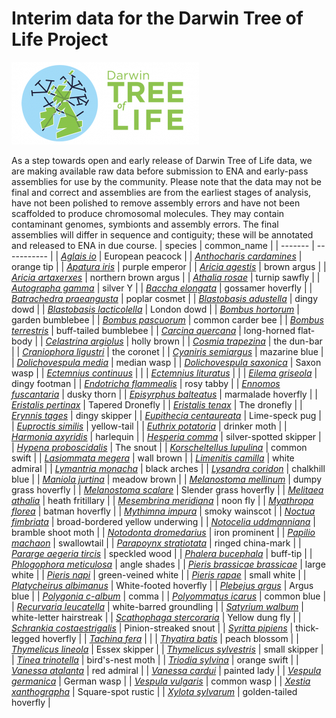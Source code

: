 # Interim data for the Darwin Tree of Life Project

![Darwin Tree of Life](images/dtol-logo-round-300x132.png)

As a step towards open and early release of Darwin Tree of Life data, we are making available raw data before submission to ENA and early-pass assemblies for use by the community.
Please note that the data may not be final and correct and assemblies are from the earliest stages of analysis, have not been polished to remove assembly errors and have not been scaffolded to produce chromosomal molecules.
They may contain contaminant genomes, symbionts and assembly errors.
The final assemblies will differ in sequence and contiguity; these will be annotated and released to ENA in due course.
| species | common_name |
| ------- | ----------- |
| [*Aglais io*](species/Aglais_io/Aglais_io.md) | European peacock |
| [*Anthocharis cardamines*](species/Anthocharis_cardamines/Anthocharis_cardamines.md) | orange tip |
| [*Apatura iris*](species/Apatura_iris/Apatura_iris.md) | purple emperor |
| [*Aricia agestis*](species/Aricia_agestis/Aricia_agestis.md) | brown argus |
| [*Aricia artaxerxes*](species/Aricia_artaxerxes/Aricia_artaxerxes.md) | northern brown argus |
| [*Athalia rosae*](species/Athalia_rosae/Athalia_rosae.md) | turnip sawfly |
| [*Autographa gamma*](species/Autographa_gamma/Autographa_gamma.md) | silver Y |
| [*Baccha elongata*](species/Baccha_elongata/Baccha_elongata.md) | gossamer hoverfly |
| [*Batrachedra praeangusta*](species/Batrachedra_praeangusta/Batrachedra_praeangusta.md) | poplar cosmet |
| [*Blastobasis adustella*](species/Blastobasis_adustella/Blastobasis_adustella.md) | dingy dowd |
| [*Blastobasis lacticolella*](species/Blastobasis_lacticolella/Blastobasis_lacticolella.md) | London dowd |
| [*Bombus hortorum*](species/Bombus_hortorum/Bombus_hortorum.md) | garden bumblebee |
| [*Bombus pascuorum*](species/Bombus_pascuorum/Bombus_pascuorum.md) | common carder bee |
| [*Bombus terrestris*](species/Bombus_terrestris/Bombus_terrestris.md) | buff-tailed bumblebee |
| [*Carcina quercana*](species/Carcina_quercana/Carcina_quercana.md) | long-horned flat-body |
| [*Celastrina argiolus*](species/Celastrina_argiolus/Celastrina_argiolus.md) | holly brown |
| [*Cosmia trapezina*](species/Cosmia_trapezina/Cosmia_trapezina.md) | the dun-bar |
| [*Craniophora ligustri*](species/Craniophora_ligustri/Craniophora_ligustri.md) | the coronet |
| [*Cyaniris semiargus*](species/Cyaniris_semiargus/Cyaniris_semiargus.md) | mazarine blue |
| [*Dolichovespula media*](species/Dolichovespula_media/Dolichovespula_media.md) | median wasp |
| [*Dolichovespula saxonica*](species/Dolichovespula_saxonica/Dolichovespula_saxonica.md) | Saxon wasp |
| [*Ectemnius continuus*](species/Ectemnius_continuus/Ectemnius_continuus.md) |  |
| [*Ectemnius lituratus*](species/Ectemnius_lituratus/Ectemnius_lituratus.md) |  |
| [*Eilema griseola*](species/Eilema_griseola/Eilema_griseola.md) | dingy footman |
| [*Endotricha flammealis*](species/Endotricha_flammealis/Endotricha_flammealis.md) | rosy tabby |
| [*Ennomos fuscantaria*](species/Ennomos_fuscantaria/Ennomos_fuscantaria.md) | dusky thorn |
| [*Episyrphus balteatus*](species/Episyrphus_balteatus/Episyrphus_balteatus.md) | marmalade hoverfly |
| [*Eristalis pertinax*](species/Eristalis_pertinax/Eristalis_pertinax.md) | Tapered Dronefly |
| [*Eristalis tenax*](species/Eristalis_tenax/Eristalis_tenax.md) | The dronefly |
| [*Erynnis tages*](species/Erynnis_tages/Erynnis_tages.md) | dingy skipper |
| [*Eupithecia centaureata*](species/Eupithecia_centaureata/Eupithecia_centaureata.md) | Lime-speck pug |
| [*Euproctis similis*](species/Euproctis_similis/Euproctis_similis.md) | yellow-tail |
| [*Euthrix potatoria*](species/Euthrix_potatoria/Euthrix_potatoria.md) | drinker moth |
| [*Harmonia axyridis*](species/Harmonia_axyridis/Harmonia_axyridis.md) | harlequin |
| [*Hesperia comma*](species/Hesperia_comma/Hesperia_comma.md) | silver-spotted skipper |
| [*Hypena proboscidalis*](species/Hypena_proboscidalis/Hypena_proboscidalis.md) | The snout |
| [*Korscheltellus lupulina*](species/Korscheltellus_lupulina/Korscheltellus_lupulina.md) | common swift |
| [*Lasiommata megera*](species/Lasiommata_megera/Lasiommata_megera.md) | wall brown |
| [*Limenitis camilla*](species/Limenitis_camilla/Limenitis_camilla.md) | white admiral |
| [*Lymantria monacha*](species/Lymantria_monacha/Lymantria_monacha.md) | black arches |
| [*Lysandra coridon*](species/Lysandra_coridon/Lysandra_coridon.md) | chalkhill blue |
| [*Maniola jurtina*](species/Maniola_jurtina/Maniola_jurtina.md) | meadow brown |
| [*Melanostoma mellinum*](species/Melanostoma_mellinum/Melanostoma_mellinum.md) | dumpy grass hoverfly |
| [*Melanostoma scalare*](species/Melanostoma_scalare/Melanostoma_scalare.md) | Slender grass hoverfly |
| [*Melitaea athalia*](species/Melitaea_athalia/Melitaea_athalia.md) | heath fritillary |
| [*Mesembrina meridiana*](species/Mesembrina_meridiana/Mesembrina_meridiana.md) | noon fly |
| [*Myathropa florea*](species/Myathropa_florea/Myathropa_florea.md) | batman hoverfly |
| [*Mythimna impura*](species/Mythimna_impura/Mythimna_impura.md) | smoky wainscot |
| [*Noctua fimbriata*](species/Noctua_fimbriata/Noctua_fimbriata.md) | broad-bordered yellow underwing |
| [*Notocelia uddmanniana*](species/Notocelia_uddmanniana/Notocelia_uddmanniana.md) | bramble shoot moth |
| [*Notodonta dromedarius*](species/Notodonta_dromedarius/Notodonta_dromedarius.md) | iron prominent |
| [*Papilio machaon*](species/Papilio_machaon/Papilio_machaon.md) | swallowtail |
| [*Parapoynx stratiotata*](species/Parapoynx_stratiotata/Parapoynx_stratiotata.md) | ringed china-mark |
| [*Pararge aegeria tircis*](species/Pararge_aegeria_tircis/Pararge_aegeria_tircis.md) | speckled wood |
| [*Phalera bucephala*](species/Phalera_bucephala/Phalera_bucephala.md) | buff-tip |
| [*Phlogophora meticulosa*](species/Phlogophora_meticulosa/Phlogophora_meticulosa.md) | angle shades |
| [*Pieris brassicae brassicae*](species/Pieris_brassicae_brassicae/Pieris_brassicae_brassicae.md) | large white |
| [*Pieris napi*](species/Pieris_napi/Pieris_napi.md) | green-veined white |
| [*Pieris rapae*](species/Pieris_rapae/Pieris_rapae.md) | small white |
| [*Platycheirus albimanus*](species/Platycheirus_albimanus/Platycheirus_albimanus.md) | White-footed hoverfly |
| [*Plebejus argus*](species/Plebejus_argus/Plebejus_argus.md) | Argus blue |
| [*Polygonia c-album*](species/Polygonia_c-album/Polygonia_c-album.md) | comma |
| [*Polyommatus icarus*](species/Polyommatus_icarus/Polyommatus_icarus.md) | common blue |
| [*Recurvaria leucatella*](species/Recurvaria_leucatella/Recurvaria_leucatella.md) | white-barred groundling |
| [*Satyrium walbum*](species/Satyrium_walbum/Satyrium_walbum.md) | white-letter hairstreak |
| [*Scathophaga stercoraria*](species/Scathophaga_stercoraria/Scathophaga_stercoraria.md) | Yellow dung fly |
| [*Schrankia costaestrigalis*](species/Schrankia_costaestrigalis/Schrankia_costaestrigalis.md) | Pinion-streaked snout |
| [*Syritta pipiens*](species/Syritta_pipiens/Syritta_pipiens.md) | thick-legged hoverfly |
| [*Tachina fera*](species/Tachina_fera/Tachina_fera.md) |  |
| [*Thyatira batis*](species/Thyatira_batis/Thyatira_batis.md) | peach blossom |
| [*Thymelicus lineola*](species/Thymelicus_lineola/Thymelicus_lineola.md) | Essex skipper |
| [*Thymelicus sylvestris*](species/Thymelicus_sylvestris/Thymelicus_sylvestris.md) | small skipper |
| [*Tinea trinotella*](species/Tinea_trinotella/Tinea_trinotella.md) | bird's-nest moth |
| [*Triodia sylvina*](species/Triodia_sylvina/Triodia_sylvina.md) | orange swift |
| [*Vanessa atalanta*](species/Vanessa_atalanta/Vanessa_atalanta.md) | red admiral |
| [*Vanessa cardui*](species/Vanessa_cardui/Vanessa_cardui.md) | painted lady |
| [*Vespula germanica*](species/Vespula_germanica/Vespula_germanica.md) | German wasp |
| [*Vespula vulgaris*](species/Vespula_vulgaris/Vespula_vulgaris.md) | common wasp |
| [*Xestia xanthographa*](species/Xestia_xanthographa/Xestia_xanthographa.md) | Square-spot rustic |
| [*Xylota sylvarum*](species/Xylota_sylvarum/Xylota_sylvarum.md) | golden-tailed hoverfly |
